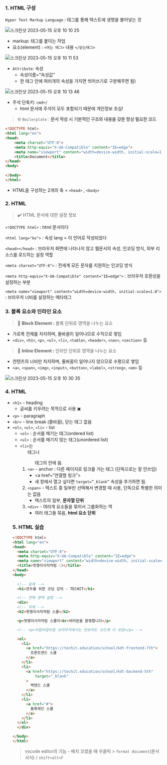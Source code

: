 ### 1. HTML 구성

`Hyper Text Markup Language` : 태그를 통해 텍스트에 생명을 불어넣는 것

![스크린샷 2023-05-15 오후 10 10 25](https://github.com/InKyungWoo/Likelion-11th/assets/102344718/ea37a62d-10dd-4991-a275-ebb792dbebd7)


- markup: 태그를 붙이는 작업
- 요소(element) : `<여는 태그>` 내용 `</닫는태그>`

![스크린샷 2023-05-15 오후 10 11 53](https://github.com/InKyungWoo/Likelion-11th/assets/102344718/afb69615-47ad-49f0-8360-ce3b9fec2680)


- `Attribute`: 속성
    - 속성이름=”속성값”
    - 한 태그 안에 여러개의 속성을 가지면 띄어쓰기로 구분해주면 됨)

![스크린샷 2023-05-15 오후 10 13 46](https://github.com/InKyungWoo/Likelion-11th/assets/102344718/d3614d04-af19-4bf5-af04-886af64e5679)


- 주석 단축키: `cmd+/`
    - html 문서에 주석이 모두 포함되기 때문에 개인정보 조심!


> 🌐 `Boilerplate` : **문서 작성 시 기본적인 구조와 내용을 갖춘 항상 필요한 코드**



```html
<!DOCTYPE html>
<html lang="en">
<head>
    <meta charset="UTF-8">
    <meta http-equiv="X-UA-Compatible" content="IE=edge">
    <meta name="viewport" content="width=device-width, initial-scale=1.0">
    <title>Document</title>
</head>
<body>
    
</body>
</html>
```

- HTML을 구성하는 2개의 축 = `<head>` , `<body>`

### 2. HTML <head>


> ✔️ HTML 문서에 대한 설정 정보


`<!DOCTYPE html>` : html 문서이다

`<html lang="ko">` : 속성 lang = 이 언어로 작성되었다

`<head></head>` : 브라우저 화면에 나타나지 않고 웹문서의 속성, 인코딩 방식, 외부 리소스를 로드하는 설정 역할

`<meta charset="UTF-8">` : 전세계 모든 문자를 지원하는 인코딩 방식

`<meta http-equiv="X-UA-Compatible" content="IE=edge">` : 브라우저 호환성을 설정하는 부분

`<meta name="viewport" content="width=device-width, initial-scale=1.0">` : 브라우저 너비를 설정하는 메타태그

### 3. **블록 요소와 인라인 요소**


> 📎 **Block Element :** 블록 단위로 영역을 나누는 요소



- 가로폭 전체를 차지하며, 줄바꿈이 일어나므로 수직으로 쌓임
- `<div>`, `<h1>`, `<p>`, `<ul>`, `<li>`, `<table>`, `<header>`, `<nav>`, `<section>` 등


> 📎 **Inline Element :** 인라인 단위로 영역을 나누는 요소

- 컨텐츠의 너비만 차지하며, 줄바꿈이 일어나지 않으므로 수평으로 쌓임
- `<a>`, `<span>`, `<img>`, `<input>`, `<button>`, `<label>`, `<strong>`, `<em>` 등

![스크린샷 2023-05-15 오후 10 30 35](https://github.com/InKyungWoo/Likelion-11th/assets/102344718/63361994-ce5f-4bce-bd6c-8028d6a3e34a)


### 4. **HTML <body>**

- `<h1>` - heading
    - 글씨를 키우려는 목적으로 사용 ✖️
- `<p>` - paragraph
- `<br>` - line break (줄바꿈), 닫는 태그 없음
- `<ol>`, `<ul>`, `<li>` - list
    - `<ol>` : 순서를 매기는 태그(ordered list)
    - `<ul>` : 순서를 매기지 않는 태그(unordered list)
    - `<li>`는 <ol>태그나 <ul>태그의 안에 씀.
- `<a>` - anchor : 다른 페이지로 링크를 거는 태그 (단독으로는 잘 안쓰임)
    - <a href=”연결할 링크”> </a>
    - 새 창에서 열고 싶다면 `target=”_blank”` 속성을 추가하면 됨.
- `<span>` - 텍스트 중 일부만 선택해서 변경할 때 사용, 단독으로 특별한 의미는 없음
    - 텍스트의 일부, **문자열 단위**
- `<div>` - 여러개 요소들을 묶어서 그룹화하는 역
    - 여러 태그들 묶음, **html 요소 단위**

### 5. **HTML 실습**

```html
<!DOCTYPE html>
<html lang="en">
<head>
  <meta charset="UTF-8">
  <meta http-equiv="X-UA-Compatible" content="IE=edge">
  <meta name="viewport" content="width=device-width, initial-scale=1.0">
  <title>멋쟁이사자처럼 :)</title>
</head>
<body>
  
  <!-- 표제 -->
  <h1>모두를 위한 코딩 강의 - TECHIT</h1>

  <!-- 전체 영역 설정 -->
  <div>
  <!-- 부제 -->
  <h2>멋쟁이사자처럼 스쿨</h2>

  <p>멋쟁이사자처럼 스쿨이<br>여러분을 환영합니다</p>

  <!-- <p>비밀비밀비밀 브라우저에서는 안보여도 코드에 다 보임</p> -->

  <ol>
    <li>
      <a href="https://techit.education/school/kdt-frontend-7th">
        프론트엔드 스쿨
      </a>
    </li>
    <li>
      <a href="https://techit.education/school/kdt-backend-5th"
          target="_blank"
      >
        백엔드 스쿨
      </a>
    </li>
    <li>
      <a href="#">
        블록체인 스쿨
      </a>
    </li>
  </ol>
  </div> 

</body>
</html>
```

> vscode editor의 기능 - 배치 꼬였을 때 우클릭 > `format document`(문서서식) / `shift+alt+F`
